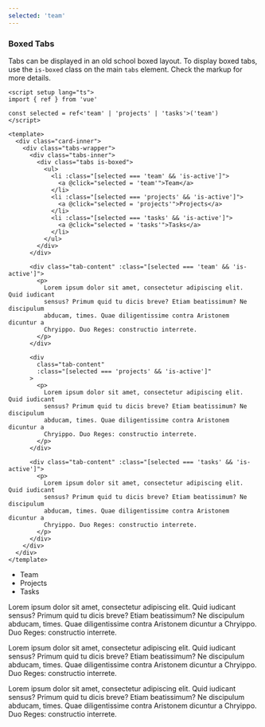 ```yaml
---
selected: 'team'
---
```


### Boxed Tabs

Tabs can be displayed in an old school boxed layout. To display boxed tabs,
use the `is-boxed` class on the main `tabs` element.
Check the markup for more details.

<!--code-->

```vue
<script setup lang="ts">
import { ref } from 'vue'

const selected = ref<'team' | 'projects' | 'tasks'>('team')
</script>

<template>
  <div class="card-inner">
    <div class="tabs-wrapper">
      <div class="tabs-inner">
        <div class="tabs is-boxed">
          <ul>
            <li :class="[selected === 'team' && 'is-active']">
              <a @click="selected = 'team'">Team</a>
            </li>
            <li :class="[selected === 'projects' && 'is-active']">
              <a @click="selected = 'projects'">Projects</a>
            </li>
            <li :class="[selected === 'tasks' && 'is-active']">
              <a @click="selected = 'tasks'">Tasks</a>
            </li>
          </ul>
        </div>
      </div>

      <div class="tab-content" :class="[selected === 'team' && 'is-active']">
        <p>
          Lorem ipsum dolor sit amet, consectetur adipiscing elit. Quid iudicant
          sensus? Primum quid tu dicis breve? Etiam beatissimum? Ne discipulum
          abducam, times. Quae diligentissime contra Aristonem dicuntur a
          Chryippo. Duo Reges: constructio interrete.
        </p>
      </div>

      <div
        class="tab-content"
        :class="[selected === 'projects' && 'is-active']"
      >
        <p>
          Lorem ipsum dolor sit amet, consectetur adipiscing elit. Quid iudicant
          sensus? Primum quid tu dicis breve? Etiam beatissimum? Ne discipulum
          abducam, times. Quae diligentissime contra Aristonem dicuntur a
          Chryippo. Duo Reges: constructio interrete.
        </p>
      </div>

      <div class="tab-content" :class="[selected === 'tasks' && 'is-active']">
        <p>
          Lorem ipsum dolor sit amet, consectetur adipiscing elit. Quid iudicant
          sensus? Primum quid tu dicis breve? Etiam beatissimum? Ne discipulum
          abducam, times. Quae diligentissime contra Aristonem dicuntur a
          Chryippo. Duo Reges: constructio interrete.
        </p>
      </div>
    </div>
  </div>
</template>
```

<!--/code-->

<!--example-->

<div class="tabs-inner">
  <div class="tabs is-boxed">
    <ul>
      <li :class="[frontmatter.selected === 'team' && 'is-active']">
        <a @click="frontmatter.selected = 'team'">Team</a>
      </li>
      <li :class="[frontmatter.selected === 'projects' && 'is-active']">
        <a @click="frontmatter.selected = 'projects'">Projects</a>
      </li>
      <li :class="[frontmatter.selected === 'tasks' && 'is-active']">
        <a @click="frontmatter.selected = 'tasks'">Tasks</a>
      </li>
    </ul>
  </div>
</div>

<div
  class="tab-content"
  :class="[frontmatter.selected === 'team' && 'is-active']"
>
  <p>
    Lorem ipsum dolor sit amet, consectetur adipiscing elit.
    Quid iudicant sensus? Primum quid tu dicis breve? Etiam
    beatissimum? Ne discipulum abducam, times. Quae
    diligentissime contra Aristonem dicuntur a Chryippo. Duo
    Reges: constructio interrete.
  </p>
</div>

<div
  class="tab-content"
  :class="[frontmatter.selected === 'projects' && 'is-active']"
>
  <p>
    Lorem ipsum dolor sit amet, consectetur adipiscing elit.
    Quid iudicant sensus? Primum quid tu dicis breve? Etiam
    beatissimum? Ne discipulum abducam, times. Quae
    diligentissime contra Aristonem dicuntur a Chryippo. Duo
    Reges: constructio interrete.
  </p>
</div>

<div
  class="tab-content"
  :class="[frontmatter.selected === 'tasks' && 'is-active']"
>
  <p>
    Lorem ipsum dolor sit amet, consectetur adipiscing elit.
    Quid iudicant sensus? Primum quid tu dicis breve? Etiam
    beatissimum? Ne discipulum abducam, times. Quae
    diligentissime contra Aristonem dicuntur a Chryippo. Duo
    Reges: constructio interrete.
  </p>
</div>

<!--/example-->
